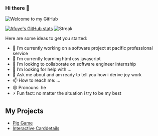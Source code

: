 ### Hi there 👋


![Welcome to my GitHub](https://github.com/jesseafuye/jesseafuye/blob/trunk/welcome.gif)

[![Afuye's GitHub stats](https://github-readme-stats.vercel.app/api?username=jesseafuye&count_private=true&show_icons=true&theme=onedark)](https://github.com/anuraghazra/github-readme-stats)
![Streak](https://github-readme-streak-stats.herokuapp.com?user=jesseafuye&theme=green&hide_border=true)

Here are some ideas to get you started:

- 🔭 I’m currently working on a software project at pacific professional service
- 🌱 I’m currently learning html css javascript
- 👯 I’m looking to collaborate on software engineer internship
- 🤔 I’m looking for help with ...
- 💬 Ask me about and am ready to tell you how i derive joy work
- 📫 How to reach me: ...
- 😄 Pronouns: he 
- ⚡ Fun fact: no matter the situation i try to be my best


## My Projects 

- [Pig Game](https://github.com/jesseafuye/pig-game)
- [Interactive Carddetails](https://github.com/jesseafuye/interactive-carddetails)



